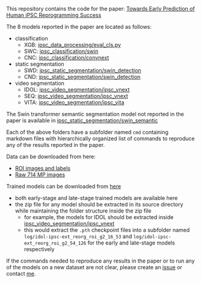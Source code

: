 This repository contains the code for the paper: [Towards Early Prediction of Human iPSC Reprogramming Success](https://arxiv.org/abs/2305.14575)

The 8 models reported in the paper are located as follows:    
- classification    
    + XGB: [ipsc_data_processing/eval_cls.py](ipsc_data_processing/eval_cls.py)    
    + SWC: [ipsc_classification/swin](ipsc_data_processing/swin)    
    + CNC: [ipsc_classification/convnext](ipsc_data_processing/convnext)    
- static segmentation    
    + SWD: [ipsc_static_segmentation/swin_detection](ipsc_static_segmentation/swin_detection)    
    + CND: [ipsc_static_segmentation/swin_detection](ipsc_static_segmentation/swin_detection)    
- video segmentation    
    + IDOL: [ipsc_video_segmentation/ipsc_vnext](ipsc_video_segmentation/ipsc_vnext)    
    + SEQ: [ipsc_video_segmentation/ipsc_vnext](ipsc_video_segmentation/ipsc_vnext)    
    + VITA: [ipsc_video_segmentation/ipsc_vita](ipsc_video_segmentation/ipsc_vita)    

The Swin transformer semantic segmentation model not reported in the paper is available in [ipsc_static_segmentation/swin_semantic](ipsc_static_segmentation/swin_semantic)

Each of the above folders have a subfolder named ```cmd``` containing markdown files with hierarchically organized list of commands to reproduce any of the results reported in the paper.

Data can be downloaded from here:    
- [ROI images and labels](https://drive.google.com/file/d/18NCCFAVKFlB7DCfa8Cpo92Sd4v7U6FB7/view?usp=sharing)    
- [Raw 714 MP images](https://drive.google.com/file/d/1WmtyCWeeryxlWP6W8vcF0WmlfSdUroAg/view?usp=share_link)

Trained models can be downloaded from [here](https://drive.google.com/drive/folders/1AHD7I8qHtg9hXqwfEgpNKw0QAG3j_2ae?usp=share_link)    
- both early-stage and late-stage trained models are available here    
- the zip file for any model should be extracted in its source directory while maintaining the folder structure inside the zip file    
    + for example, the models for IDOL should be extracted inside [    ipsc_video_segmentation/ipsc_vnext](ipsc_video_segmentation/ipsc_vnext)    
    + this would extract the ```.pth``` checkpoint files into a subfolder named ```log/idol-ipsc-ext_reorg_roi_g2_16_53``` and ```log/idol-ipsc-ext_reorg_roi_g2_54_126``` for the early and late-stage models respectively    

If the commands needed to reproduce any results in the paper or to run any of the models on a new dataset are not clear, please create an [issue](https://github.com/abhineet123/ipsc_prediction/issues) or contact [me](http://webdocs.cs.ualberta.ca/~asingh1/).



